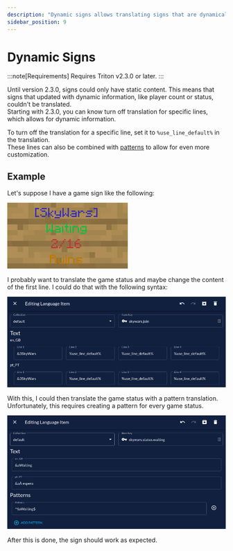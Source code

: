 ```yaml
---
description: "Dynamic signs allows translating signs that are dynamically"
sidebar_position: 9
---
```


# Dynamic Signs

:::note[Requirements]
Requires Triton v2.3.0 or later.
:::

Until version 2.3.0, signs could only have static content. This means that signs that updated with dynamic information, like player count or status, couldn't be translated.  
Starting with 2.3.0, you can know turn off translation for specific lines, which allows for dynamic information.

To turn off the translation for a specific line, set it to `%use_line_default%` in the translation.  
These lines can also be combined with [patterns](./patterns.md) to allow for even more customization.

## Example

Let's suppose I have a game sign like the following:

![SkyWars Join Example](./dynamic-signs-1.png)

I probably want to translate the game status and maybe change the content of the first line.
I could do that with the following syntax:

![TWIN join sign example](./dynamic-signs-2.png)

With this, I could then translate the game status with a pattern translation.
Unfortunately, this requires creating a pattern for every game status.

![TWIN game status](./dynamic-signs-3.png)

After this is done, the sign should work as expected.
